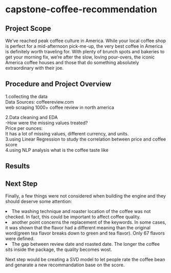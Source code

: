 # capstone-coffee-recommendation
## Project Scope
We’ve reached peak coffee culture in America. While your local coffee shop is perfect for a mid-afternoon pick-me-up, the very best coffee in America is definitely worth traveling for. With plenty of brunch spots and bakeries to get your morning fix, we’re after the slow, loving pour-overs, the iconic America coffee houses and those that do something absolutely extraordinary with their joe.
## Procedure and Project Overview

1.collecting the data<br>
  Data Sources: coffeereview.com<br>
  web scraping 1000+ coffee review in north america<br>
  
2.Data cleaning and EDA<br>
  -How were the missing values treated?<br>
  Price per ounces:<br>
  It has a lot of missing values, different currency, and units.<br>
3.using Linear Regression to study the correlation between price and coffee score<br>
4.using NLP analysis what is the coffee taste like<br>
## Results

## Next Step
Finally, a few things were not considered when building the engine and they should deserve some attention:<br>
<li>
The washing technique and roaster location of the coffee was not checked. In fact, this could be important to affect coffee quality.<br>
<li>
another point concerns the replacement of the keywords. In some cases, it was shown that the flavor had a different meaning than the original word(green tea flavor breaks down to green and tea flavor). Only 67 flavors were defined.<br>
<li>
The gap between review date and roasted date. The longer the coffee sits inside the package, the quality becomes wost.<br>

Next step would be creating a SVD model to let people rate the coffee bean and genarate a new recommandation base on the score.
